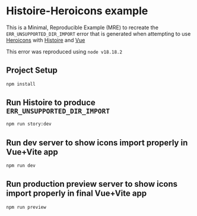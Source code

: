 # Histoire-Heroicons example

This is a Minimal, Reproducible Example (MRE) to recreate the `ERR_UNSUPPORTED_DIR_IMPORT` error
that is generated when attempting to use [Heroicons](https://heroicons.com/) with [Histoire](https://histoire.dev/) and 
[Vue](https://vuejs.org/)

This error was reproduced using `node v18.18.2`

## Project Setup
```sh
npm install
```

## Run Histoire to produce `ERR_UNSUPPORTED_DIR_IMPORT`
```sh
npm run story:dev
```

## Run dev server to show icons import properly in Vue+Vite app
```sh
npm run dev
```

## Run production preview server to show icons import properly in final Vue+Vite app
```sh
npm run preview
```